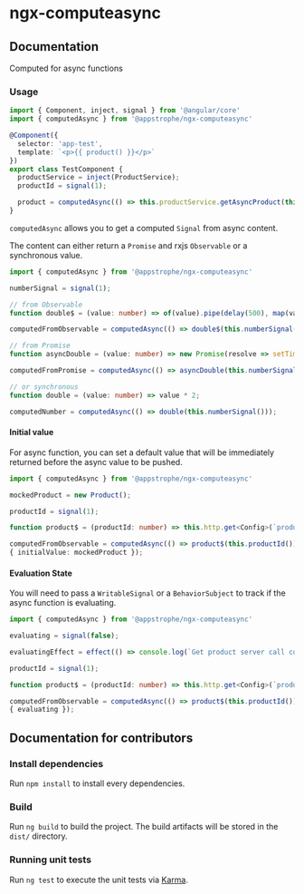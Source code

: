 # ngx-computeasync

## Documentation

Computed for async functions

### Usage

``` typescript
import { Component, inject, signal } from '@angular/core'
import { computedAsync } from '@appstrophe/ngx-computeasync'

@Component({
  selector: 'app-test',
  template: `<p>{{ product() }}</p>`
})
export class TestComponent {
  productService = inject(ProductService);
  productId = signal(1);

  product = computedAsync(() => this.productService.getAsyncProduct(this.productId()));
}
```

`computedAsync` allows you to get a computed `Signal` from async content.

The content can either return a `Promise`
and rxjs `Observable` or a synchronous value.

``` typescript
import { computedAsync } from '@appstrophe/ngx-computeasync'

numberSignal = signal(1);

// from Observable
function double$ = (value: number) => of(value).pipe(delay(500), map(value => value * 2));

computedFromObservable = computedAsync(() => double$(this.numberSignal()));

// from Promise
function asyncDouble = (value: number) => new Promise(resolve => setTimeout(() => value * 2, 500));

computedFromPromise = computedAsync(() => asyncDouble(this.numberSignal()));

// or synchronous
function double = (value: number) => value * 2;

computedNumber = computedAsync(() => double(this.numberSignal()));
```

#### Initial value

For async function, you can set a default value that will be immediately returned before the async value to be pushed.

``` typescript
import { computedAsync } from '@appstrophe/ngx-computeasync'

mockedProduct = new Product();

productId = signal(1);

function product$ = (productId: number) => this.http.get<Config>(`productUrl/${productId}`);

computedFromObservable = computedAsync(() => product$(this.productId()),
{ initialValue: mockedProduct });
```

#### Evaluation State

You will need to pass a `WritableSignal` or a `BehaviorSubject` to track if the async function is evaluating.

``` typescript
import { computedAsync } from '@appstrophe/ngx-computeasync'

evaluating = signal(false);

evaluatingEffect = effect(() => console.log(`Get product server call completed: ${this.evaluating()}`))

productId = signal(1);

function product$ = (productId: number) => this.http.get<Config>(`productUrl/${productId}`);

computedFromObservable = computedAsync(() => product$(this.productId()),
{ evaluating });
```

## Documentation for contributors

### Install dependencies

Run `npm install` to install every dependencies.

### Build

Run `ng build` to build the project. The build artifacts will be stored in the `dist/` directory.

### Running unit tests

Run `ng test` to execute the unit tests via [Karma](https://karma-runner.github.io).

